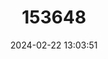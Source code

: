 ---
title: "153648"
category: "Pacifastacus leniusculus"
draft: false
date: 2024-02-22 13:03:51
languages:
  English: ["Columbia River Signal Crayfish", "Klamath Signal Crayfish", "Signal Crayfish"]
---